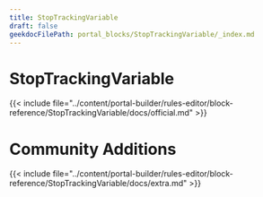 ```yaml
---
title: StopTrackingVariable
draft: false
geekdocFilePath: portal_blocks/StopTrackingVariable/_index.md
---
```

# StopTrackingVariable
{{< include file="../content/portal-builder/rules-editor/block-reference/StopTrackingVariable/docs/official.md" >}}

# Community Additions

{{< include file="../content/portal-builder/rules-editor/block-reference/StopTrackingVariable/docs/extra.md" >}}